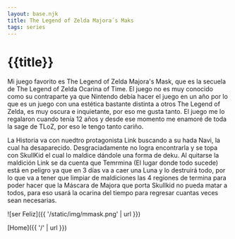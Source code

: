 ```yaml
---
layout: base.njk
title: The Legend of Zelda Majora´s Maks
tags: series
---
```


# {{title}}

Mi juego favorito es The Legend of Zelda Majora's Mask, que es la secuela de The Legend of Zelda Ocarina of Time. El juego no es muy conocido como su contraparte ya que Nintendo debía hacer el juego en un año por lo que es un juego con una estética bastante distinta a otros The Legend of Zelda, es muy oscura e inquietante, por eso me gusta tanto. El juego me lo regalaron cuando tenía 12 años y desde ese momento me enamoré de toda la sage de TLoZ, por eso le tengo tanto cariño. 

La Historia va con nuedtro protagonista Link buscando a su hada Navi, la cual ha desaparecido. Desgraciadamente no logra encontrarla y se topa con SkullKid el cual lo maldice dándole una forma de deku. Al quitarse la maldición Link se da cuenta que Temrmina (El lugar donde todo sucede) está en peligro ya que en 3 días va a caer una Luna y lo destruirá todo, por lo que va a tener que limpiar de maldiciones las 4 regiones de termina para poder hacer que la Máscara de Majora que porta Skullkid no pueda matar a todos, para eso usará la ocarina del tiempo para regresar cuantas veces sean necesarias.

![ser Feliz]({{ '/static/img/mmask.png' | url }})


[Home]({{ '/' | url }})
